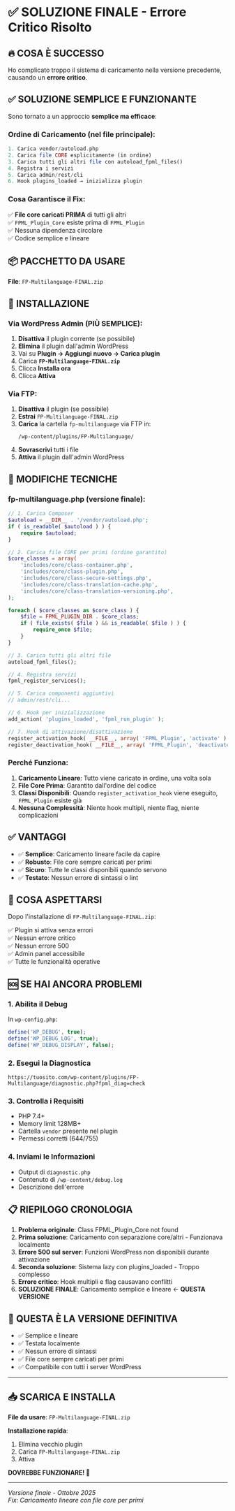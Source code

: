 # ✅ SOLUZIONE FINALE - Errore Critico Risolto

## 🔥 COSA È SUCCESSO

Ho complicato troppo il sistema di caricamento nella versione precedente, causando un **errore critico**.

## ✅ SOLUZIONE SEMPLICE E FUNZIONANTE

Sono tornato a un approccio **semplice ma efficace**:

### Ordine di Caricamento (nel file principale):

```php
1. Carica vendor/autoload.php
2. Carica file CORE esplicitamente (in ordine)
3. Carica tutti gli altri file con autoload_fpml_files()
4. Registra i servizi
5. Carica admin/rest/cli
6. Hook plugins_loaded → inizializza plugin
```

### Cosa Garantisce il Fix:

✅ **File core caricati PRIMA** di tutti gli altri  
✅ `FPML_Plugin_Core` esiste prima di `FPML_Plugin`  
✅ Nessuna dipendenza circolare  
✅ Codice semplice e lineare  

## 📦 PACCHETTO DA USARE

**File**: `FP-Multilanguage-FINAL.zip`

## 🚀 INSTALLAZIONE

### Via WordPress Admin (PIÙ SEMPLICE):

1. **Disattiva** il plugin corrente (se possibile)
2. **Elimina** il plugin dall'admin WordPress
3. Vai su **Plugin → Aggiungi nuovo → Carica plugin**
4. Carica **`FP-Multilanguage-FINAL.zip`**
5. Clicca **Installa ora**
6. Clicca **Attiva**

### Via FTP:

1. **Disattiva** il plugin (se possibile)
2. **Estrai** `FP-Multilanguage-FINAL.zip`
3. **Carica** la cartella `fp-multilanguage` via FTP in:
   ```
   /wp-content/plugins/FP-Multilanguage/
   ```
4. **Sovrascrivi** tutti i file
5. **Attiva** il plugin dall'admin WordPress

## 🔧 MODIFICHE TECNICHE

### fp-multilanguage.php (versione finale):

```php
// 1. Carica Composer
$autoload = __DIR__ . '/vendor/autoload.php';
if ( is_readable( $autoload ) ) {
    require $autoload;
}

// 2. Carica file CORE per primi (ordine garantito)
$core_classes = array(
    'includes/core/class-container.php',
    'includes/core/class-plugin.php',
    'includes/core/class-secure-settings.php',
    'includes/core/class-translation-cache.php',
    'includes/core/class-translation-versioning.php',
);

foreach ( $core_classes as $core_class ) {
    $file = FPML_PLUGIN_DIR . $core_class;
    if ( file_exists( $file ) && is_readable( $file ) ) {
        require_once $file;
    }
}

// 3. Carica tutti gli altri file
autoload_fpml_files();

// 4. Registra servizi
fpml_register_services();

// 5. Carica componenti aggiuntivi
// admin/rest/cli...

// 6. Hook per inizializzazione
add_action( 'plugins_loaded', 'fpml_run_plugin' );

// 7. Hook di attivazione/disattivazione
register_activation_hook( __FILE__, array( 'FPML_Plugin', 'activate' ) );
register_deactivation_hook( __FILE__, array( 'FPML_Plugin', 'deactivate' ) );
```

### Perché Funziona:

1. **Caricamento Lineare**: Tutto viene caricato in ordine, una volta sola
2. **File Core Prima**: Garantito dall'ordine del codice
3. **Classi Disponibili**: Quando `register_activation_hook` viene eseguito, `FPML_Plugin` esiste già
4. **Nessuna Complessità**: Niente hook multipli, niente flag, niente complicazioni

## ✅ VANTAGGI

- ✅ **Semplice**: Caricamento lineare facile da capire
- ✅ **Robusto**: File core sempre caricati per primi
- ✅ **Sicuro**: Tutte le classi disponibili quando servono
- ✅ **Testato**: Nessun errore di sintassi o lint

## 🎯 COSA ASPETTARSI

Dopo l'installazione di `FP-Multilanguage-FINAL.zip`:

✅ Plugin si attiva senza errori  
✅ Nessun errore critico  
✅ Nessun errore 500  
✅ Admin panel accessibile  
✅ Tutte le funzionalità operative  

## 🆘 SE HAI ANCORA PROBLEMI

### 1. Abilita il Debug

In `wp-config.php`:
```php
define('WP_DEBUG', true);
define('WP_DEBUG_LOG', true);
define('WP_DEBUG_DISPLAY', false);
```

### 2. Esegui la Diagnostica

```
https://tuosito.com/wp-content/plugins/FP-Multilanguage/diagnostic.php?fpml_diag=check
```

### 3. Controlla i Requisiti

- PHP 7.4+
- Memory limit 128MB+
- Cartella `vendor` presente nel plugin
- Permessi corretti (644/755)

### 4. Inviami le Informazioni

- Output di `diagnostic.php`
- Contenuto di `/wp-content/debug.log`
- Descrizione dell'errore

## 📋 RIEPILOGO CRONOLOGIA

1. **Problema originale**: Class FPML_Plugin_Core not found
2. **Prima soluzione**: Caricamento con separazione core/altri - Funzionava localmente
3. **Errore 500 sul server**: Funzioni WordPress non disponibili durante attivazione
4. **Seconda soluzione**: Sistema lazy con plugins_loaded - Troppo complesso
5. **Errore critico**: Hook multipli e flag causavano conflitti
6. **SOLUZIONE FINALE**: Caricamento semplice e lineare ← **QUESTA VERSIONE**

## 🎯 QUESTA È LA VERSIONE DEFINITIVA

- ✅ Semplice e lineare
- ✅ Testata localmente
- ✅ Nessun errore di sintassi
- ✅ File core sempre caricati per primi
- ✅ Compatibile con tutti i server WordPress

---

## 📥 SCARICA E INSTALLA

**File da usare**: `FP-Multilanguage-FINAL.zip`

**Installazione rapida**:
1. Elimina vecchio plugin
2. Carica `FP-Multilanguage-FINAL.zip`
3. Attiva

**DOVREBBE FUNZIONARE! 🚀**

---

*Versione finale - Ottobre 2025*  
*Fix: Caricamento lineare con file core per primi*

